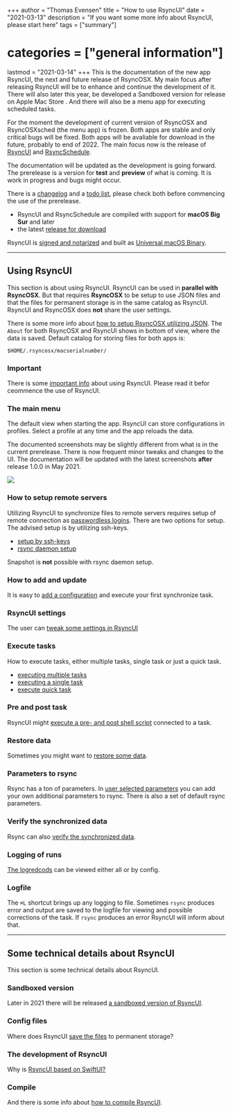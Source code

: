 +++
author = "Thomas Evensen"
title = "How to use RsyncUI"
date = "2021-03-13"
description = "If you want some more info about RsyncUI, please start here"
tags = ["summary"]
# categories = ["general information"]
lastmod = "2021-03-14"
+++
This is the documentation of the new app RsyncUI, the next and future release of RsyncOSX. My main focus after releasing RsyncUI will be to enhance and continue the development of it. There will also later this year, be developed a Sandboxed version for release on Apple Mac Store . And there will also be a menu app for executing scheduled tasks.

For the moment the development of current version of RsyncOSX and RsyncOSXsched (the menu app) is frozen. Both apps are stable and only critical bugs will be fixed. Both apps will be avaliable for download in the future, probably to end of 2022. The main focus now is the release of [RsyncUI](https://github.com/rsyncOSX/RsyncUI) and [RsyncSchedule](https://github.com/rsyncOSX/RsyncSchedule).

The documentation will be updated as the development is going forward. The prerelease is a version for **test** and **preview** of what is coming. It is work in progress and bugs might occur.

There is a [changelog](/post/changelog/) and a [todo list](/post/todo/), please check both before commencing the use of the prerelease.

- RsyncUI and RsyncSchedule are compiled with support for **macOS Big Sur** and later
- the latest [release for download](https://github.com/rsyncOSX/RsyncUI/releases)

RsyncUI is [signed and notarized](/post/notarized/) and built as [Universal macOS Binary](https://developer.apple.com/documentation/xcode/building_a_universal_macos_binary).

---

## Using RsyncUI

This section is about using RsyncUI. RsyncUI can be used in **parallel with RsyncOSX**. But that requires **RsyncOSX** to be setup to use JSON files and that the files for permanent storage is in the same catalog as RsyncUI. RsyncUI and RsyncOSX does **not** share the user settings.

There is some more info about [how to setup RsyncOSX utilizing JSON](https://rsyncosx.netlify.app/post/json/). The `About` for both RsyncOSX and RsyncUI shows in bottom of view, where the data is saved. Default catalog for storing files for both apps is:

```
$HOME/.rsyncosx/macserialnumber/
```
### Important

There is some [important info](/post/important/) about using RsyncUI. Please read it befor ceommence the use of RsyncUI.

### The main menu

The default view when starting the app. RsyncUI can store configurations in profiles. Select a profile at any time and the app reloads the data.

The documented screenshots may be slightly different from what is in the current prerelease. There is now frequent minor tweaks and changes to the UI. The documentation will be updated with the latest screenshots **after** release 1.0.0 in May 2021.

![](/images/start/start.png)

### How to setup remote servers

Utilizing RsyncUI to synchronize files to remote servers requires setup of remote connection as [passwordless logins](/post/remotelogins/). There are two options for setup. The advised setup is by utilizing ssh-keys.

- [setup by ssh-keys](/post/ssh/)
- [rsync daemon setup](/post/rsyncdaemon/)

Snapshot is **not** possible with rsync daemon setup.

### How to add and update

It is easy to [add a configuration](/post/addconfigurations/) and execute your first synchronize task.

### RsyncUI settings

The user can [tweak some settings in RsyncUI](/post/settings/)

### Execute tasks

How to execute tasks, either multiple tasks, single task or just a quick task.

- [executing multiple tasks](/post/multipletasks/)
- [executing a single task](/post/singletask/)
- [execute quick task](/post/quicktask/)

### Pre and post task

RsyncUI might [execute a pre- and post shell script](/post/shellout/) connected to a task.

### Restore data

Sometimes you might want to [restore some data](/post/restore/).

### Parameters to rsync

Rsync has a ton of parameters. In [user selected parameters](/post/rsyncparameters) you can add your own additional parameters to rsync. There is also a set of default rsync parameters.

### Verify the synchronized data

Rsync can also [verify the synchronized data](/post/verify/).

### Logging of runs

 [The logredcods](/post/logging/) can be viewed either all or by config.

### Logfile

The `⌘L` shortcut brings up any logging to file. Sometimes `rsync` produces error and output are saved to the logfile for viewing and possible corrections of the task. If `rsync` produces an error RsyncUI will inform about that.

---

## Some technical details about RsyncUI

This section is some technical details about RsyncUI.

### Sandboxed version

Later in 2021 there will be released [a sandboxed version of RsyncUI](/post/sandboxversion/).

### Config files

Where does RsyncUI [save the files](/post/configfiles/) to permanent storage?

### The development of RsyncUI

Why is [RsyncUI based on SwiftUI?](/post/development)

### Compile

And there is some info about [how to compile RsyncUI](/post/compile/).
